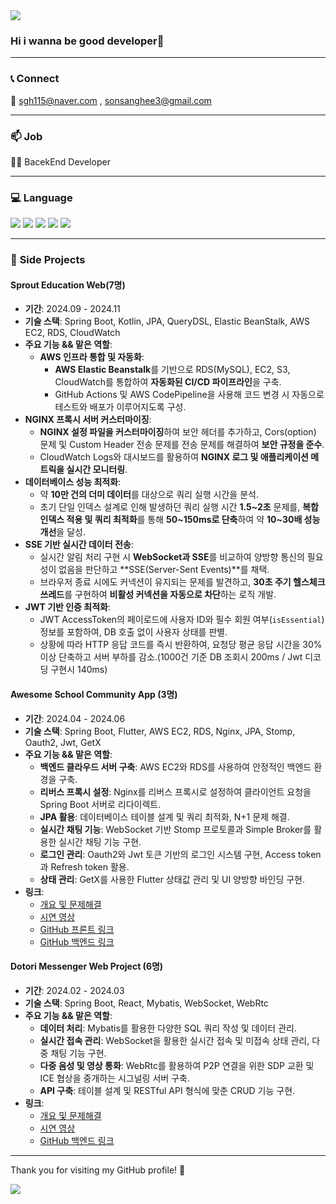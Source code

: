 <img src="https://capsule-render.vercel.app/api?type=waving&color=auto&height=200&section=header&text=Welcome&fontSize=90" />

### Hi i wanna be good developer👋

<!--
**Higangssh/Higangssh** is a ✨ _special_ ✨ repository because its `README.md` (this file) appears on your GitHub profile.

Here are some ideas to get you started:

- 🔭 I’m currently working on ...
- 🌱 I’m currently learning ...
- 👯 I’m looking to collaborate on ...
- 🤔 I’m looking for help with ...
- 💬 Ask me about ...
- 📫 How to reach me: ...
- 😄 Pronouns: ...
- ⚡ Fun fact: ...
-->
---
### 📞 **Connect**
📧 sgh115@naver.com , sonsanghee3@gmail.com

---

### 📫 **Job**
👨‍💻 BacekEnd Developer

---

### 💻 **Language**
<div >
	<img src="https://img.shields.io/badge/Java-007396?style=flat&logo=Java&logoColor=white" />
	<img src="https://img.shields.io/badge/Kotlin-0095D5?style=flat&logo=Kotlin&logoColor=white" />
	<img src="https://img.shields.io/badge/TypeScript-3178C6?style=flat&logo=TypeScript&logoColor=white" />
	<img src="https://img.shields.io/badge/JavaScript-F7DF1E?style=flat&logo=JavaScript&logoColor=white" />
	<img src="https://img.shields.io/badge/Dart-0175C2?style=flat&logo=Dart&logoColor=white" />
</div>

---

### 💼 **Side Projects**
#### Sprout Education Web(7명)
- **기간**: 2024.09 - 2024.11
- **기술 스택**: Spring Boot, Kotlin, JPA, QueryDSL, Elastic BeanStalk, AWS EC2, RDS, CloudWatch
- **주요 기능 && 맡은 역할**:
  - **AWS 인프라 통합 및 자동화**:
    - **AWS Elastic Beanstalk**를 기반으로 RDS(MySQL), EC2, S3, CloudWatch를 통합하여 **자동화된 CI/CD 파이프라인**을 구축.
    - GitHub Actions 및 AWS CodePipeline을 사용해 코드 변경 시 자동으로 테스트와 배포가 이루어지도록 구성.
- **NGINX 프록시 서버 커스터마이징**:
    - **NGINX 설정 파일을 커스터마이징**하여 보안 헤더를 추가하고, Cors(option) 문제 및 Custom Header 전송 문제를 전송 문제를 해결하여 **보안 규정을 준수**.
    - CloudWatch Logs와 대시보드를 활용하여 **NGINX 로그 및 애플리케이션 메트릭을 실시간 모니터링**.
- **데이터베이스 성능 최적화**:
    - 약 **10만 건의 더미 데이터**를 대상으로 쿼리 실행 시간을 분석.
    - 초기 단일 인덱스 설계로 인해 발생하던 쿼리 실행 시간 **1.5~2초** 문제를, **복합 인덱스 적용 및 쿼리 최적화**를 통해 **50~150ms로 단축**하여 약 **10~30배 성능 개선**을 달성.
- **SSE 기반 실시간 데이터 전송**:
    - 실시간 알림 처리 구현 시 **WebSocket과 SSE**를 비교하여 양방향 통신의 필요성이 없음을 판단하고 **SSE(Server-Sent Events)**를 채택.
    - 브라우저 종료 시에도 커넥션이 유지되는 문제를 발견하고, **30초 주기 헬스체크 쓰레드**를 구현하여 **비활성 커넥션을 자동으로 차단**하는 로직 개발.
- **JWT 기반 인증 최적화**:
    - JWT AccessToken의 페이로드에 사용자 ID와 필수 회원 여부(`isEssential`) 정보를 포함하여, DB 호출 없이 사용자 상태를 판별.
    - 상황에 따라 HTTP 응답 코드를 즉시 반환하여, 요청당 평균 응답 시간을 30% 이상 단축하고 서버 부하를 감소.(1000건 기준  DB 조회시 200ms / Jwt 디코딩 구현시 140ms)

#### Awesome School Community App (3명)
- **기간**: 2024.04 - 2024.06
- **기술 스택**: Spring Boot, Flutter, AWS EC2, RDS, Nginx, JPA, Stomp, Oauth2, Jwt, GetX
- **주요 기능 && 맡은 역할**:
    - **백엔드 클라우드 서버 구축**: AWS EC2와 RDS를 사용하여 안정적인 백엔드 환경을 구축.
    - **리버스 프록시 설정**: Nginx를 리버스 프록시로 설정하여 클라이언트 요청을 Spring Boot 서버로 리다이렉트.
    - **JPA 활용**: 데이터베이스 테이블 설계 및 쿼리 최적화, N+1 문제 해결.
    - **실시간 채팅 기능**: WebSocket 기반 Stomp 프로토콜과 Simple Broker를 활용한 실시간 채팅 기능 구현.
    - **로그인 관리**: Oauth2와 Jwt 토큰 기반의 로그인 시스템 구현, Access token과 Refresh token 활용.
    - **상태 관리**: GetX를 사용한 Flutter 상태값 관리 및 UI 양방향 바인딩 구현.
- **링크**: 
  - [개요 및 문제해결](https://www.notion.so/2ea3e9b350f54686abddce1c4a282def)
  - [시연 영상](https://www.youtube.com/watch?v=NuTWiTgqucM)
  - [GitHub 프론트 링크](https://github.com/Higangssh/asome-fe-flutter)
  - [GitHub 백엔드 링크](https://github.com/Higangssh/Awesome_Baek)

#### Dotori Messenger Web Project (6명)
- **기간**: 2024.02 - 2024.03
- **기술 스택**: Spring Boot, React, Mybatis, WebSocket, WebRtc
- **주요 기능 && 맡은 역할**:
    - **데이터 처리**: Mybatis를 활용한 다양한 SQL 쿼리 작성 및 데이터 관리.
    - **실시간 접속 관리**: WebSocket을 활용한 실시간 접속 및 미접속 상태 관리, 다중 채팅 기능 구현.
    - **다중 음성 및 영상 통화**: WebRtc를 활용하여 P2P 연결을 위한 SDP 교환 및 ICE 협상을 중개하는 시그널링 서버 구축.
    - **API 구축**: 테이블 설계 및 RESTful API 형식에 맞춘 CRUD 기능 구현.
- **링크**: 
  - [개요 및 문제해결](https://robust-shoulder-1c6.notion.site/dotori-b47604655bd74e388a0b33d72f1e6677)
  - [시연 영상](https://www.youtube.com/watch?v=jVMS_riHU-0&t=2s)
  - [GitHub 백엔드 링크](https://github.com/Higangssh/acorn-final-be)

---

<div>
  <p>Thank you for visiting my GitHub profile! 🙏</p>
  <p>
    <a href="https://github.com/Higangssh">
      <img src="https://img.shields.io/badge/GitHub-181717?style=flat&logo=github&logoColor=white" />
    </a>
  </p>
</div>
